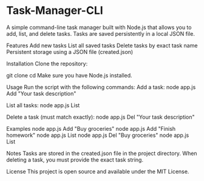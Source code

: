 # Task-Manager-CLI
A simple command-line task manager built with Node.js that allows you to add, list, and delete tasks. Tasks are saved persistently in a local JSON file.



Features
Add new tasks
List all saved tasks
Delete tasks by exact task name
Persistent storage using a JSON file (created.json)

Installation
Clone the repository:

git clone <your-repo-url>
cd <your-repo-folder>
Make sure you have Node.js installed.

Usage
Run the script with the following commands:
Add a task:
node app.js Add "Your task description"

List all tasks:
node app.js List

Delete a task (must match exactly):
node app.js Del "Your task description"

Examples
node app.js Add "Buy groceries"
node app.js Add "Finish homework"
node app.js List
node app.js Del "Buy groceries"
node app.js List

Notes
Tasks are stored in the created.json file in the project directory.
When deleting a task, you must provide the exact task string.

License
This project is open source and available under the MIT License.
